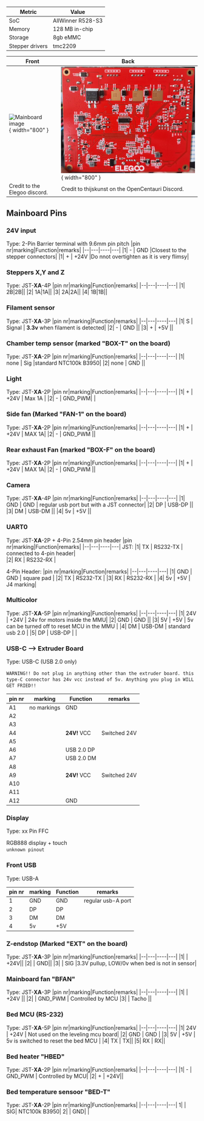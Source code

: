 Metric|Value
---|---
SoC|AllWinner R528-S3
Memory|128 MB in-chip
Storage|8gb eMMC
Stepper drivers|tmc2209

Front|Back
---|---
![Mainboard image](../assets/centauri-mobo.jpg){ width="800" }|![Mainboard back image](../assets/centauri-mobo-back.jpg){ width="800" }
Credit to the Elegoo discord.|Credit to thijskunst on the OpenCentauri Discord.

## Mainboard Pins


### 24V input
Type: 2-Pin Barrier terminal with 9.6mm pin pitch
|pin nr|marking|Function|remarks|
|--|---|----|---|
|1| - | GND |Closest to the stepper connectors|
|1| + | +24V |Do nnot overtighten as it is very flimsy|


### Steppers X,Y and Z
Type: JST-**XA**-4P 
|pin nr|marking|Function|remarks|
|--|---|----|---|
|1| 2B|2B||
|2| 1A|1A||
|3| 2A|2A||
|4| 1B|1B||


### Filament sensor
Type: JST-**XA**-3P
|pin nr|marking|Function|remarks|
|--|---|----|---|
|1| S | Signal | **3.3v** when filament is detected|
|2| - | GND ||
|3| + | +5V ||


### Chamber temp sensor (marked "BOX-T" on the board)
Type: JST-**XA**-2P
|pin nr|marking|Function|remarks|
|--|---|----|---|
|1| none | Sig |standard NTC100k B3950| 
|2| none | GND ||


### Light
Type: JST-**XA**-2P
|pin nr|marking|Function|remarks|
|--|---|----|---|
|1| + | +24V | Max 1A | 
|2| - | GND_PWM| |

### Side fan (Marked "FAN-1" on the board)
Type: JST-**XA**-2P
|pin nr|marking|Function|remarks|
|--|---|----|---|
|1| + | +24V | MAX 1A|
|2| - | GND_PWM ||

### Rear exhaust Fan (marked "BOX-F" on the board)
Type: JST-**XA**-2P
|pin nr|marking|Function|remarks|
|--|---|----|---|
|1| + | +24V | MAX 1A|
|2| - | GND_PWM ||


### Camera
Type: JST-**XA**-4P
|pin nr|marking|Function|remarks|
|--|---|----|---|
|1| GND | GND | regular usb port but with a JST connector|
|2| DP | USB-DP ||
|3| DM | USB-DM ||
|4| 5v | +5V ||

### UART0
Type: JST-**XA**-2P + 4-Pin 2.54mm pin header
|pin nr|marking|Function|remarks|
|--|---|----|---|
JST:
|1| TX | RS232-TX | connected to 4-pin header|    
|2| RX | RS232-RX | 

4-Pin Header:
|pin nr|marking|Function|remarks|
|--|---|----|---|
|1| GND | GND | square pad |
|2| TX | RS232-TX |
|3| RX | RS232-RX |
|4| 5v | +5V | J4 marking|


### Multicolor
Type: JST-**XA**-5P
|pin nr|marking|Function|remarks|
|--|---|----|---|
|1| 24V  | +24V | 24v for motors inside the MMU|
|2| GND | GND ||
|3| 5V | +5V | 5v can be turned off to reset MCU in the MMU |
|4| DM | USB-DM | standard usb 2.0 |
|5| DP | USB-DP | |
 
### USB-C --> Extruder Board
Type: USB-C (USB 2.0 only)

    WARNING!! Do not plug in anything other than the extruder board. this type-C connector has 24v vcc instead of 5v. Anything you plug in WILL GET FRIED!!

|pin nr|marking|Function|remarks|
|--|---|----|---|
|A1 |no markings | GND  | |
|A2 | | | |
|A3 | | | |
|A4 | | **24V!** VCC | Switched 24V |
|A5 | | | |
|A6 | |USB 2.0 DP | |
|A7 | |USB 2.0 DM | |
|A8 | | | |
|A9 | | **24V!** VCC | Switched 24V |
|A10| | | |
|A11| | | |
|A12| | GND | |


### Display
Type: xx Pin FFC

RGB888 display + touch\
``unknown pinout``

### Front  USB
Type: USB-A

|pin nr|marking|Function|remarks|
|--|---|----|---|
|1| GND | GND | regular usb-A port|
|2| DP | DP ||
|3| DM | DM ||
|4| 5v | +5V ||

### Z-endstop (Marked "EXT" on the board)
Type: JST-**XA**-3P
|pin nr|marking|Function|remarks|
|--|---|----|---|
|1| | +24V||
|2| | GND||
|3| | SIG |3.3V pullup, LOW/0v when bed is not in sensor|

### Mainboard fan "BFAN"
Type: JST-**XA**-3P
|pin nr|marking|Function|remarks|
|--|---|----|---|
|1|  | +24V ||
|2|  | GND_PWM | Controlled by MCU
|3|  | Tacho ||


### Bed MCU (RS-232)
Type: JST-**XA**-5P
|pin nr|marking|Function|remarks|
|--|---|----|---|
|1| 24V | +24V | Not used on the leveling mcu board|
|2| GND | GND |
|3| 5V | +5V | 5v is switched to reset the bed MCU |
|4| TX | TX||
|5| RX | RX||


### Bed heater "HBED"
Type: JST-**XA**-2P
|pin nr|marking|Function|remarks|
|--|---|----|---|
|1| - | GND_PWM | Controlled by MCU|
|2| + | +24V||


### Bed temperature sensoor "BED-T"
Type: JST-**XA**-2P
|pin nr|marking|Function|remarks|
|--|---|----|---|
1|  | SIG|  NTC100k B3950|
2|  | GND|  |
